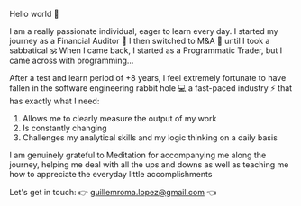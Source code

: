 Hello world 👋

I am a really passionate individual, eager to learn every day. I started my journey as a Financial Auditor 🤵 I then switched to M&A 🔎 until I took a sabbatical 🕉️ When I came back, I started as a Programmatic Trader, but I came across with programming...

After a test and learn period of +8 years, I feel extremely fortunate to have fallen in the software engineering rabbit hole 💻 a fast-paced industry ⚡ that has exactly what I need:

1) Allows me to clearly measure the output of my work
2) Is constantly changing
2) Challenges my analytical skills and my logic thinking on a daily basis

I am genuinely grateful to Meditation for accompanying me along the journey, helping me deal with all the ups and downs as well as teaching me how to appreciate the everyday little accomplishments

Let's get in touch: 👉 guillemroma.lopez@gmail.com 👈
